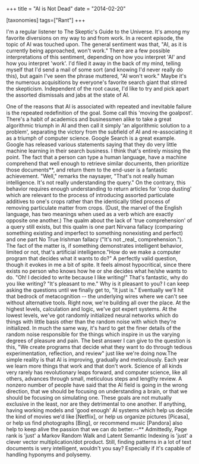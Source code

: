+++
title = "AI is Not Dead"
date = "2014-02-20"

[taxonomies]
tags=["Rant"]
+++

I'm a regular listener to The Skeptic's Guide to the Universe. It's among my favorite diversions on my way to and from work. In a recent episode, the topic of AI was touched upon. The general sentiment was that, "AI, as it is currently being approached, won't work." There are a few possible interpretations of this sentiment, depending on how you interpret 'AI' and how you interpret 'work'. I'd filed it away in the back of my mind, telling myself that I'd send a mail of some sort (and knowing I'd never really do this), but again I've seen the phrase muttered, "AI won't work." Maybe it's the numerous acquisitions by everyone's favorite search giant that stirred the skepticism. Independent of the root cause, I'd like to try and pick apart the assorted dismissals and jabs at the state of AI.

<!--
At the risk of seeming like an apologist, I'd like to talk about the plausibility of artificial general intelligence (what most mean when they hear 'AI'), the current state of AI, and why it never seems to be working.<p></p>The academic field of artificial intelligence had a bumpy ride from about 1974 to 1993.  The field's meteoric rise was cut short by an academic paper pointing out the infeasibility of learning non-linearly separable functions without an exponential number of neurons*.  There was a resurgence with the advent of expert systems, a lackluster apogee, and a bust with several neural network companies going belly-up.  Between the drying up of research funds and the daily failure of yet-another-ai-startup, it's not incomprehensible that more than a few people would be left bitter by the experience.  Why is this latest resurgence of AI different?<p></p>Short answer: it's not.<p></p>Long answer: it's not really.<p></p>"Wait!  Hold on!" you may find yourself saying, "I thought you were going to explain that AI was totally working and improved since then!"
-->

One of the reasons that AI is associated with repeated and inevitable failure is the repeated redefinition of the goal. Some call this 'moving the goalpost'. There's a habit of academics and businessmen alike to take a great algorithmic triumph in AI and then call it simply 'an algorithmic solution to a problem', separating the victory from the subfield of AI and re-associating it as a triumph of computer science. Google Search is a great example. Google has released various statements saying that they do very little machine learning in their search business. I think that's entirely missing the point. The fact that a person can type a human language, have a machine comprehend that well enough to retrieve similar documents, then prioritize those documents\*\*, and return them to the end-user is a fantastic achievement. "Well," remarks the naysayer, "That's not really human intelligence. It's not really understanding the query." On the contrary, this behavior requires enough understanding to return articles for 'crop dusting' which are relevant to the process of introducing assorted particulate additives to one's crops rather than the identically titled process of removing particulate matter from crops. (Dust, the marvel of the English language, has two meanings when used as a verb which are exactly opposite one another.) The qualm about the lack of 'true comprehension' of a query still exists, but this qualm is one part Nirvana fallacy (comparing something existing and imperfect to something nonexisting and perfect) and one part No True Irishman fallacy ("It's not \_real\_ comprehension."). The fact of the matter is, if something demonstrates intelligent behavior, limited or not, that's artificial intelligence."How do we make a computer program that decides what it wants to do?" A perfectly valid question, though it evokes in me a bit of spite. It feels almost hypocritical, since there exists no person who knows how he or she decides what he/she wants to do. "Oh! I decided to write because I like writing!" That's fantastic, why do you like writing? "It's pleasant to me." Why is it pleasant to you? I can keep asking the questions until we finally get to, "It just is." Eventually we'll hit that bedrock of metacognition -- the underlying wires where we can't see without alternative tools. Right now, we're building all over the place. At the highest levels, calculation and logic, we've got expert systems. At the lowest levels, we've got randomly initialized neural networks which do things with little basis other than the random noise with which they're initialized. In much the same way, it's hard to get the finer details of the random noise responsible for the things which inspire in us the varying degrees of pleasure and pain. The best answer I can give to the question is this, "We create programs that decide what they want to do through tedious experimentation, reflection, and review" just like we're doing now.The simple reality is that AI is improving, gradually and meticulously. Each year we learn more things that work and that don't work. Science of all kinds very rarely has revolutionary leaps forward, and computer science, like all others, advances through small, meticulous steps and lengthy review. A nonzero number of people have said that the AI field is going in the wrong direction, that we should be focusing on understanding a brain, or that we should be focusing on simulating one. These goals are not mutually exclusive in the least, nor are they detrimental to one another. If anything, having working models and 'good enough' AI systems which help us decide the kind of movies we'd like \[Netflix], or help us organize pictures \[Picasa], or help us find photographs \[Bing], or recommend music \[Pandora] also help to keep alive the passion that we can do better.--\*\* Admittedly, Page rank is 'just' a Markov Random Walk and Latent Semantic Indexing is 'just' a clever vector multiplication/dot product. Still, finding patterns in a lot of text documents is very intelligent, wouldn't you say? Especially if it's capable of handling hyponyms and polysemy.
